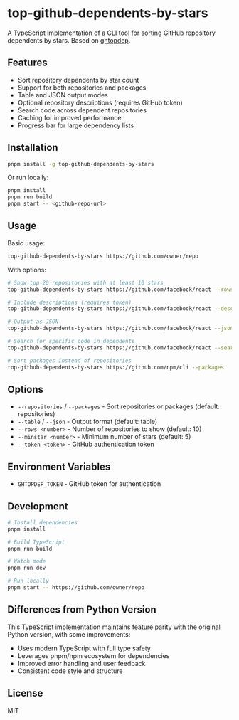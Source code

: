 # top-github-dependents-by-stars

A TypeScript implementation of a CLI tool for sorting GitHub repository dependents by stars. Based on [ghtopdep](https://github.com/github-tooling/ghtopdep).

## Features

- Sort repository dependents by star count
- Support for both repositories and packages
- Table and JSON output modes
- Optional repository descriptions (requires GitHub token)
- Search code across dependent repositories
- Caching for improved performance
- Progress bar for large dependency lists

## Installation

```bash
pnpm install -g top-github-dependents-by-stars
```

Or run locally:

```bash
pnpm install
pnpm run build
pnpm start -- <github-repo-url>
```

## Usage

Basic usage:

```bash
top-github-dependents-by-stars https://github.com/owner/repo
```

With options:

```bash
# Show top 20 repositories with at least 10 stars
top-github-dependents-by-stars https://github.com/facebook/react --rows 20 --minstar 10

# Include descriptions (requires token)
top-github-dependents-by-stars https://github.com/facebook/react --description --token YOUR_GITHUB_TOKEN

# Output as JSON
top-github-dependents-by-stars https://github.com/facebook/react --json

# Search for specific code in dependents
top-github-dependents-by-stars https://github.com/facebook/react --search "useState" --token YOUR_GITHUB_TOKEN

# Sort packages instead of repositories
top-github-dependents-by-stars https://github.com/npm/cli --packages
```

## Options

- `--repositories` / `--packages` - Sort repositories or packages (default: repositories)
- `--table` / `--json` - Output format (default: table)
- `--rows <number>` - Number of repositories to show (default: 10)
- `--minstar <number>` - Minimum number of stars (default: 5)
- `--token <token>` - GitHub authentication token

## Environment Variables

- `GHTOPDEP_TOKEN` - GitHub token for authentication

## Development

```bash
# Install dependencies
pnpm install

# Build TypeScript
pnpm run build

# Watch mode
pnpm run dev

# Run locally
pnpm start -- https://github.com/owner/repo
```

## Differences from Python Version

This TypeScript implementation maintains feature parity with the original Python version, with some improvements:

- Uses modern TypeScript with full type safety
- Leverages pnpm/npm ecosystem for dependencies
- Improved error handling and user feedback
- Consistent code style and structure

## License

MIT
